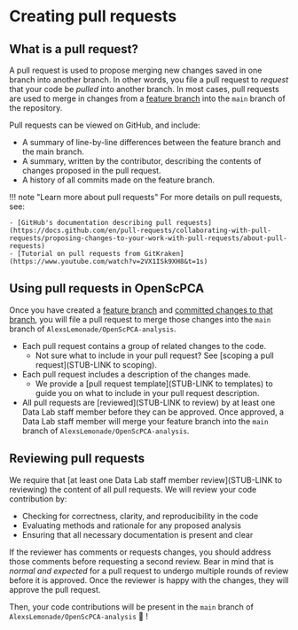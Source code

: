# Creating pull requests

## What is a pull request?

A pull request is used to propose merging new changes saved in one branch into another branch.
In other words, you file a pull request to _request_ that your code be _pulled_ into another branch.
In most cases, pull requests are used to merge in changes from a [feature branch](../working-with-git/working-with-branches.md) into the `main` branch of the repository.

Pull requests can be viewed on GitHub, and include:

- A summary of line-by-line differences between the feature branch and the main branch.
- A summary, written by the contributor, describing the contents of changes proposed in the pull request.
- A history of all commits made on the feature branch.

!!! note "Learn more about pull requests"
    For more details on pull requests, see:

    - [GitHub's documentation describing pull requests](https://docs.github.com/en/pull-requests/collaborating-with-pull-requests/proposing-changes-to-your-work-with-pull-requests/about-pull-requests)
    - [Tutorial on pull requests from GitKraken](https://www.youtube.com/watch?v=2VX1ISk9XH8&t=1s)

## Using pull requests in OpenScPCA

Once you have created a [feature branch](../working-with-git/working-with-branches.md) and [committed changes to that branch](../working-with-git/making-commits.md), you will file a pull request to merge those changes into the `main` branch of `AlexsLemonade/OpenScPCA-analysis`.

- Each pull request contains a group of related changes to the code.
    - Not sure what to include in your pull request?
    See [scoping a pull request](STUB-LINK to scoping).
- Each pull request includes a description of the changes made.
    - We provide a [pull request template](STUB-LINK to templates) to guide you on what to include in your pull request description.
- All pull requests are [reviewed](STUB-LINK to review) by at least one Data Lab staff member before they can be approved.
Once approved, a Data Lab staff member will merge your feature branch into the `main` branch of `AlexsLemonade/OpenScPCA-analysis`.

## Reviewing pull requests

We require that [at least one Data Lab staff member review](STUB-LINK to reviewing) the content of all pull requests.
We will review your code contribution by:

- Checking for correctness, clarity, and reproducibility in the code
- Evaluating methods and rationale for any proposed analysis
- Ensuring that all necessary documentation is present and clear

If the reviewer has comments or requests changes, you should address those comments before requesting a second review.
Bear in mind that is _normal and expected_ for a pull request to undergo multiple rounds of review before it is approved.
Once the reviewer is happy with the changes, they will approve the pull request.

Then, your code contributions will be present in the `main` branch of `AlexsLemonade/OpenScPCA-analysis` 🎉 !
